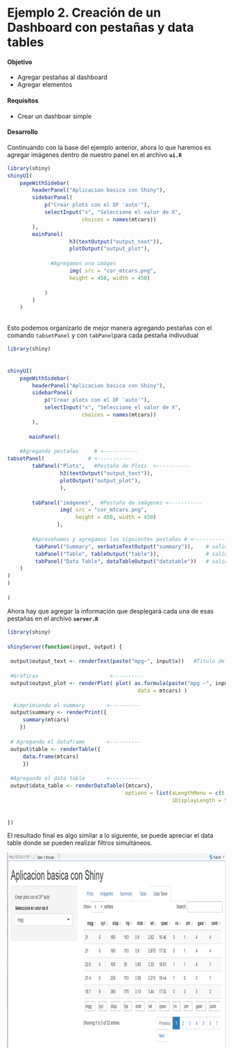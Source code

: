 # Ejemplo 2. Creación de un Dashboard con pestañas y data tables

#### Objetivo
- Agregar pestañas al dashboard
- Agregar elementos

#### Requisitos
- Crear un dashboar simple

#### Desarrollo


Continuando con la base del ejemplo anterior, ahora lo que haremos es agregar imágenes dentro de nuestro panel en el archivo **`ui.R`**

```R
library(shiny)
shinyUI(
    pageWithSidebar(
        headerPanel("Aplicacion basica con Shiny"),
        sidebarPanel(
            p("Crear plots con el DF 'auto'"), 
            selectInput("x", "Seleccione el valor de X",
                        choices = names(mtcars))
        ),
        mainPanel(
                    h3(textOutput("output_text")), 
                    plotOutput("output_plot"), 
              
              #Agregamos una imágen
                    img( src = "cor_mtcars.png", 
                    height = 450, width = 450)
              
            )
        )
    )
    

```

Esto podemos organizarlo de mejor manera agregando pestañas con el comando `tabsetPanel` y con `tabPanel`para cada pestaña indivudual

```R
library(shiny)


shinyUI(
    pageWithSidebar(
        headerPanel("Aplicacion basica con Shiny"),
        sidebarPanel(
            p("Crear plots con el DF 'auto'"), 
            selectInput("x", "Seleccione el valor de X",
                        choices = names(mtcars))
        ),
       
       mainPanel(
          
    #Agregando pestañas     # <-----------
tabsetPanel(              # <-----------
        tabPanel("Plots",   #Pestaña de Plots  <-----------
                 h3(textOutput("output_text")), 
                 plotOutput("output_plot"),
                 ),
        
        tabPanel("imágenes",  #Pestaña de imágenes <-----------
                 img( src = "cor_mtcars.png", 
                      height = 450, width = 450)
                ), 
        
        #Aprovehamos y agregamos las siguientes pestañas # <-----------
         tabPanel("Summary", verbatimTextOutput("summary")),    # salida del Summary <-----------
         tabPanel("Table", tableOutput("table")),               # salida de la tabla <-----------
         tabPanel("Data Table", dataTableOutput("datatable"))   # salida del data table <-----------
    )
)
)

)

```

Ahora hay que agregar la información que desplegará cada una de esas pestañas en el archivo **`server.R`**

```R
library(shiny)

shinyServer(function(input, output) {

 output$output_text <- renderText(paste("mpg~", input$x))   #Titulo del main Panel
 
 #Gráficas                       <----------
 output$output_plot <- renderPlot( plot( as.formula(paste("mpg ~", input$x)),
                                          data = mtcars) )
 
  #imprimiendo el summary       <----------                                  
 output$summary <- renderPrint({
     summary(mtcars)
    })
     
 # Agregando el dataframe       <----------
 output$table <- renderTable({ 
     data.frame(mtcars)
     })
 
 #Agregando el data table       <----------
 output$data_table <- renderDataTable({mtcars}, 
                                      options = list(aLengthMenu = c(5,25,50),
                                                     iDisplayLength = 5))
                                    
       
})
```


El resultado final es algo similar a lo siguiente, se puede apreciar el data table donde se pueden realizar filtros simultáneos. 

<img src="imagenes/2.1.png" width="790" height="450">
